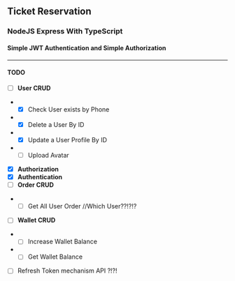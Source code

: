 ## **Ticket Reservation**

### NodeJS Express With TypeScript

#### Simple JWT Authentication and Simple Authorization

---

#### **TODO**

- [ ] **User CRUD**
- - [x] Check User exists by Phone
- - [x] Delete a User By ID
- - [x] Update a User Profile By ID
- - [ ] Upload Avatar
- [x] **Authorization**
- [x] **Authentication**
- [ ] **Order CRUD**
- - [ ] Get All User Order //Which User??!?!?
- [ ] **Wallet CRUD**
- - [ ] Increase Wallet Balance
- - [ ] Get Wallet Balance
- [ ] Refresh Token mechanism API ?!?!
